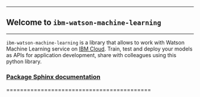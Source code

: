 ******************************************
## Welcome to `ibm-watson-machine-learning`
******************************************

``ibm-watson-machine-learning`` is a library that allows to work with Watson Machine Learning service on [IBM Cloud](https://console.bluemix.net/catalog/services/machine-learning).
Train, test and deploy your models as APIs for application development, share with colleagues using this python library.

### [Package Sphinx documentation](http://wml-api-pyclient-v4.mybluemix.net)
==========================================
